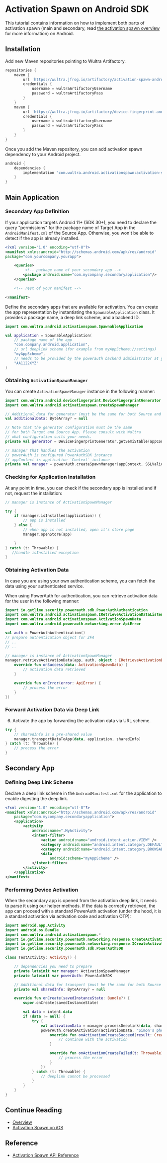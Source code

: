 # Activation Spawn on Android SDK
<!-- AUTHOR joshis_tweets 2021-09-17T00:00:00Z -->
<!-- SIDEBAR _Sidebar.md sticky -->
<!-- TEMPLATE tutorial -->

This tutorial contains information on how to implement both parts of activation spawn (main and secondary, read [the activation spawn overview](./Readme.md) for more information) on Android.

## Installation

Add new Maven repositories pointing to Wultra Artifactory.

```groovy
repositories {
    maven {
        url 'https://wultra.jfrog.io/artifactory/activation-spawn-android/'
        credentials {
            username = wultraArtifactoryUsername
            password = wultraArtifactoryPass
        }
    }
    maven {
        url 'https://wultra.jfrog.io/artifactory/device-fingerprint-android/'
        credentials {
            username = wultraArtifactoryUsername
            password = wultraArtifactoryPass
        }
    }
}
```

Once you add the Maven repository, you can add activation spawn dependency to your Android project.

```groovy
android {
    dependencies {
        implementation "com.wultra.android.activationspawn:activation-spawn:${WULTRA_ACTIVATION_SPAWN_MANAGER}"
    }
}
```

## Main Application

### Secondary App Definition

If your application targets Android 11+ (SDK 30+), you need to declare the query "permissions" for the package name of Target App in the `AndroidManifest.xml` of the Source App. Otherwise, you won't be able to detect if the app is already installed.

```xml
<?xml version="1.0" encoding="utf-8"?>
<manifest xmlns:android="http://schemas.android.com/apk/res/android"
package="com.yourcompany.yourapp">

    <queries>
         <!-- package name of your secondary app -->
        <package android:name="com.mycompany.secondaryapplication"/>
    </queries>

    <!-- rest of your manifest -->

</manifest>
```

Define the secondary apps that are available for activation. You can create the app representation by instantiating the `SpawnableApplication` class. It provides a package name, a deep link scheme, and a backend ID.

```kotlin
import com.wultra.android.activationspawn.SpawnableApplication

val application = SpawnableApplication(
    // package name of the app
    "com.company.android.application",
    // url deeplink scheme (for example from myAppScheme://settings)
    "myAppScheme",
    // needs to be provided by the powerauth backend administrator at your company
    "AA1122XYZ"
)
```

### Obtaining `ActivationSpawnManager`

You can create `ActivationSpawnManager` instance in the following manner:

```kotlin
import com.wultra.android.devicefingerprint.DeviceFingerprintGenerator
import com.wultra.android.activationspawn.createSpawnManager

// Additional data for generator (must be the same for both Source and Target App).
val additionalData: ByteArray? = null

// Note that the generator configuration must be the same
// for both Target and Source App. Please consult with Wultra
// what configuration suits your needs.
private val generator = DeviceFingerprintGenerator.getSemiStable(appContext, false, 10, additionalData)

// manager that handles the activation
// powerAuth is configured PowerAuthSDK instance
// appContext is application `Context` instance
private val manager = powerAuth.createSpawnManager(appContext, SSLValidationStrategy.default(), generator, "https://your-domain.com/your-app")
```

### Checking for Application Installation

At any point in time, you can check if the secondary app is installed and if not, request the installation:

```kotlin
// manager is instance of ActivationSpawnManager

try {
    if (manager.isInstalled(application)) {
        // app is installed
    } else {
        // when app is not installed, open it's store page
        manager.openStore(app)

    }
} catch (t: Throwable) {
   //handle isInstalled exception
}
```

### Obtaining Activation Data

In case you are using your own authentication scheme, you can fetch the data using your authenticated service.

When using PowerAuth for authentication, you can retrieve activation data for the user in the following manner:

```kotlin
import io.getlime.security.powerauth.sdk.PowerAuthAuthentication
import com.wultra.android.activationspawn.IRetrieveActivationDataListener
import com.wultra.android.activationspawn.ActivationSpawnData
import com.wultra.android.powerauth.networking.error.ApiError

val auth = PowerAuthAuthentication()
// prepare authentication object for 2FA
// ..
// ..

// manager is instance of ActivationSpawnManager
manager.retrieveActivationData(app, auth, object : IRetrieveActivationDataListener {
    override fun onSuccess(data: ActivationSpawnData) {
        // activation data retrieved
    }

    override fun onError(error: ApiError) {
        // process the error
    }
})
```

### Forward Activation Data via Deep Link

6. Activate the app by forwarding the activation data via URL scheme.

```kotlin
try {
    // sharedInfo is a pre-shared value
    manager.transportDataToApp(data, application, sharedInfo)
} catch (t: Throwable) {
    // process the error
}
```

## Secondary App

### Defining Deep Link Scheme

Declare a deep link scheme in the `AndroidManifest.xml` for the application to enable digesting the deep link.

```xml
<?xml version="1.0" encoding="utf-8"?>
<manifest xmlns:android="http://schemas.android.com/apk/res/android"
    package="com.mycompany.secondaryapplication">
    <application>
        <activity
            android:name=".MyActivity">
            <intent-filter>
                <action android:name="android.intent.action.VIEW" />
                <category android:name="android.intent.category.DEFAULT" />
                <category android:name="android.intent.category.BROWSABLE" />
                <data
                    android:scheme="myAppScheme" />
            </intent-filter>
        </activity>
    </application>
</manifest>
```

### Performing Device Activation

When the secondary app is opened from the activation deep link, it needs to parse it using our helper methods. If the data is correctly retrieved, the app can proceed with a standard PowerAuth activation (under the hood, it is a standard activation via activation code and activation OTP):

```kotlin
import android.app.Activity
import android.os.Bundle
import com.wultra.android.activationspawn.*
import io.getlime.security.powerauth.networking.response.CreateActivationResult
import io.getlime.security.powerauth.networking.response.ICreateActivationListener
import io.getlime.security.powerauth.sdk.PowerAuthSDK

class TestActivity: Activity() {

    // dependencies you need to prepare
    private lateinit var manager: ActivationSpawnManager
    private lateinit var powerAuth: PowerAuthSDK

    // Additional data for transport (must be the same for both Source and Target App).
    private val sharedInfo: ByteArray? = null

    override fun onCreate(savedInstanceState: Bundle?) {
        super.onCreate(savedInstanceState)

        val data = intent.data
        if (data != null) {
            try {
                val activationData = manager.processDeeplink(data, sharedInfo)
                powerAuth.createActivation(activationData, "Simon's phone", object : ICreateActivationListener {
                    override fun onActivationCreateSucceed(result: CreateActivationResult) {
                        // continue with the activation
                    }

                    override fun onActivationCreateFailed(t: Throwable) {
                        // process the error
                    }
                })
            } catch (t: Throwable) {
                // deeplink cannot be processed
            }
        }
    }
}
```

## Continue Reading

- [Overview](Readme.md#)
- [Activation Spawn on iOS](Activation-Spawn-on-iOS.md#)

## Reference

- [Activation Spawn API Reference](Activation-Spawn-API-Reference.md)
